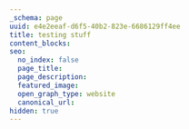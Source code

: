 ```yaml
---
_schema: page
uuid: e4e2eeaf-d6f5-40b2-823e-6686129ff4ee
title: testing stuff
content_blocks:
seo:
  no_index: false
  page_title:
  page_description:
  featured_image:
  open_graph_type: website
  canonical_url:
hidden: true
---
```

